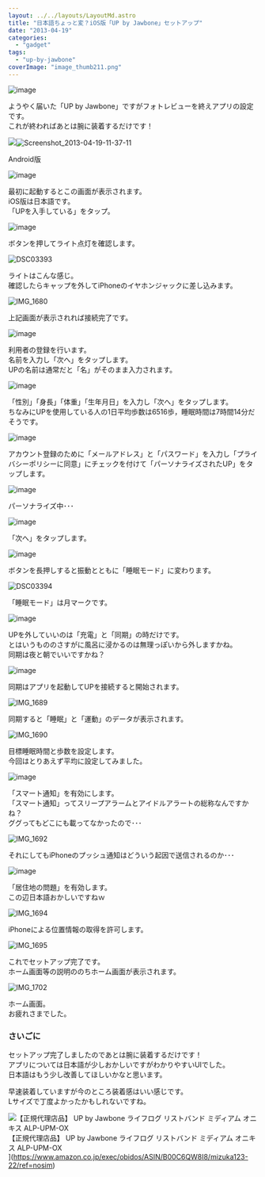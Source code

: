 ```yaml
---
layout: ../../layouts/LayoutMd.astro
title: "日本語ちょっと変？iOS版「UP by Jawbone」セットアップ"
date: "2013-04-19"
categories: 
  - "gadget"
tags: 
  - "up-by-jawbone"
coverImage: "image_thumb211.png"
---
```


![image](/archive/images/image_thumb21.png "image")


ようやく届いた「UP by Jawbone」ですがフォトレビューを終えアプリの設定です。  
これが終わればあとは腕に装着するだけです！

![](/archive/images/Screenshot_2013-04-19-11-37-11.png)![Screenshot_2013-04-19-11-37-11](/archive/images/Screenshot_2013-04-19-11-37-11_thumb.png "Screenshot_2013-04-19-11-37-11")
  
Android版

![image](/archive/images/image_thumb22.png "image")
  
最初に起動するとこの画面が表示されます。  
iOS版は日本語です。  
「UPを入手している」をタップ。

![image](/archive/images/image_thumb23.png "image")
  
ボタンを押してライト点灯を確認します。

![DSC03393](/archive/images/DSC03393_thumb.jpg "DSC03393")
  
ライトはこんな感じ。  
確認したらキャップを外してiPhoneのイヤホンジャックに差し込みます。

![IMG_1680](/archive/images/IMG_1680_thumb.png "IMG_1680")
  
上記画面が表示されれば接続完了です。

![image](/archive/images/image_thumb24.png "image")
  
利用者の登録を行います。  
名前を入力し「次へ」をタップします。  
UPの名前は通常だと「名」がそのまま入力されます。

![image](/archive/images/image_thumb25.png "image")
  
「性別」「身長」「体重」「生年月日」を入力し「次へ」をタップします。  
ちなみにUPを使用している人の1日平均歩数は6516歩，睡眠時間は7時間14分だそうです。

![image](/archive/images/image_thumb26.png "image")
  
アカウント登録のために「メールアドレス」と「パスワード」を入力し「プライバシーポリシーに同意」にチェックを付けて「パーソナライズされたUP」をタップします。

![image](/archive/images/image_thumb27.png "image")
  
パーソナライズ中･･･

![image](/archive/images/image_thumb28.png "image")
  
「次へ」をタップします。

![image](/archive/images/image_thumb29.png "image")
  
ボタンを長押しすると振動とともに「睡眠モード」に変わります。

![DSC03394](/archive/images/DSC03394_thumb.jpg "DSC03394")
  
「睡眠モード」は月マークです。

![image](/archive/images/image_thumb30.png "image")
  
UPを外していいのは「充電」と「同期」の時だけです。  
とはいうもののさすがに風呂に浸かるのは無理っぽいから外しますかね。  
同期は夜と朝でいいですかね？

![image](/archive/images/image_thumb31.png "image")
  
同期はアプリを起動してUPを接続すると開始されます。

![IMG_1689](/archive/images/IMG_1689_thumb.png "IMG_1689")
  
同期すると「睡眠」と「運動」のデータが表示されます。

![IMG_1690](/archive/images/IMG_1690_thumb.png "IMG_1690")
  
目標睡眠時間と歩数を設定します。  
今回はとりあえず平均に設定してみました。

![image](/archive/images/image_thumb32.png "image")
  
「スマート通知」を有効にします。  
「スマート通知」ってスリープアラームとアイドルアラートの総称なんですかね？  
ググってもどこにも載ってなかったので･･･

![IMG_1692](/archive/images/IMG_1692_thumb.png "IMG_1692")
  
それにしてもiPhoneのプッシュ通知はどういう起因で送信されるのか･･･

![image](/archive/images/image_thumb33.png "image")
  
「居住地の問題」を有効します。  
この辺日本語おかしいですねｗ

![IMG_1694](/archive/images/IMG_1694_thumb.png "IMG_1694")
  
iPhoneによる位置情報の取得を許可します。

![IMG_1695](/archive/images/IMG_1695_thumb.png "IMG_1695")
  
これでセットアップ完了です。  
ホーム画面等の説明ののちホーム画面が表示されます。

![IMG_1702](/archive/images/IMG_1702_thumb.png "IMG_1702")
  
ホーム画面。  
お疲れさまでした。

### さいごに

セットアップ完了しましたのであとは腕に装着するだけです！  
アプリについては日本語が少しおかしいですがわかりやすいUIでした。  
日本語はもう少し改善してほしいかなと思います。

早速装着していますが今のところ装着感はいい感じです。  
Lサイズで丁度よかったかもしれないですね。

![【正規代理店品】 UP by Jawbone ライフログ リストバンド ミディアム オニキス ALP-UPM-OX](/archive/images/41nslP9cGeL._SL160_.jpg)  
【正規代理店品】 UP by Jawbone ライフログ リストバンド ミディアム オニキス ALP-UPM-OX  
](https://www.amazon.co.jp/exec/obidos/ASIN/B00C6QW8I8/mizuka123-22/ref=nosim)

